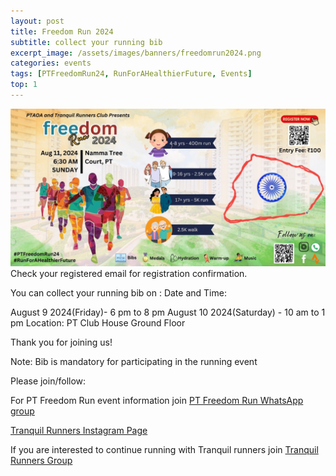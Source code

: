 ```yaml
---
layout: post
title: Freedom Run 2024
subtitle: collect your running bib
excerpt_image: /assets/images/banners/freedomrun2024.png
categories: events
tags: [PTFreedomRun24, RunForAHealthierFuture, Events]
top: 1
---
```


![banner](/assets/images/banners/freedomrun2024.png)
Check your registered email for registration confirmation.

You can collect your running bib on :
Date and Time: 

August 9 2024(Friday)- 6 pm to 8 pm
August 10 2024(Saturday) - 10 am to 1 pm
Location: PT Club House Ground Floor

Thank you for joining us!

Note: Bib is mandatory for participating in the running event

Please join/follow: 

For PT Freedom Run event information join [PT Freedom Run WhatsApp group](https://chat.whatsapp.com/HQXMyJwou2h0nJy9pZNm57)

[Tranquil Runners Instagram Page](https://www.instagram.com/tranquil_runner?igsh=MWQ3emg1N25mZXVr)

If you are interested to continue running with Tranquil runners join [Tranquil Runners Group](https://chat.whatsapp.com/CQ8wkoXT23ACHITpyCGR7e) 